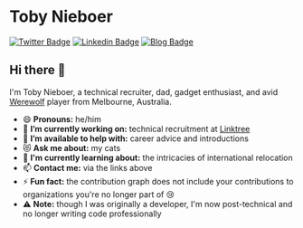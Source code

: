 # Toby Nieboer  
[![Twitter Badge](https://img.shields.io/badge/-@tcn33-1ca0f1?style=flat-square&logo=twitter&logoColor=white&link=https://twitter.com/tcn33)](https://twitter.com/tcn33)  [![Linkedin Badge](https://img.shields.io/badge/-tobynieboer-blue?style=flat-square&logo=Linkedin&logoColor=white&link=https://www.linkedin.com/in/tobynieboer//)](https://www.linkedin.com/in/tobynieboer/) [![Blog Badge](https://img.shields.io/badge/-tcn33.blog-important)](https://tcn33.blog)

## Hi there 👋

I'm Toby Nieboer, a technical recruiter, dad, gadget enthusiast, and avid [Werewolf](https://www.eblong.com/zarf/werewolf.html) player from Melbourne, Australia. 
- 😄 **Pronouns:** he/him
- 🔭 **I’m currently working on:** technical recruitment at [Linktree](https://linktr.ee/s/about/careers/)
- 👯 **I’m available to help with:** career advice and introductions
- 😻 **Ask me about:** my cats 
- 🌱 **I'm currently learning about:** the intricacies of international relocation
- 📫 **Contact me:** via the links above
- ⚡ **Fun fact:** the contribution graph does not include your contributions to organizations you're no longer part of 😢
- ⚠️ **Note:** though I was originally a developer, I'm now post-technical and no longer writing code professionally
